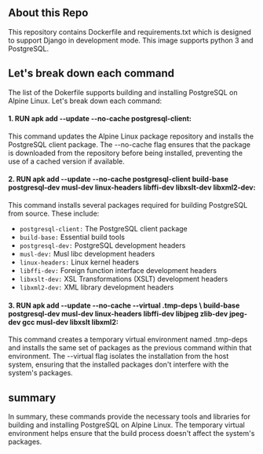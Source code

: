 ## About this Repo
This repository contains Dockerfile and requirements.txt which is designed to support Django in development mode. This image supports python 3 and PostgreSQL.


## Let's break down each command
The list of the Dokerfile supports building and installing PostgreSQL on Alpine Linux. Let's break down each command:

#### 1. RUN apk add --update --no-cache postgresql-client:

This command updates the Alpine Linux package repository and installs the PostgreSQL client package. The --no-cache flag ensures that the package is downloaded from the repository before being installed, preventing the use of a cached version if available.

#### 2. RUN apk add --update --no-cache postgresql-client build-base postgresql-dev musl-dev linux-headers libffi-dev libxslt-dev libxml2-dev:

This command installs several packages required for building PostgreSQL from source. These include:
- `postgresql-client:` The PostgreSQL client package
- `build-base:` Essential build tools
- `postgresql-dev:` PostgreSQL development headers
- `musl-dev:` Musl libc development headers
- `linux-headers:` Linux kernel headers
- `libffi-dev:` Foreign function interface development headers
- `libxslt-dev:` XSL Transformations (XSLT) development headers
- `libxml2-dev:` XML library development headers

#### 3. RUN apk add --update --no-cache --virtual .tmp-deps \ build-base postgresql-dev musl-dev linux-headers libffi-dev libjpeg zlib-dev jpeg-dev gcc musl-dev libxslt libxml2:

This command creates a temporary virtual environment named .tmp-deps and installs the same set of packages as the previous command within that environment. The --virtual flag isolates the installation from the host system, ensuring that the installed packages don't interfere with the system's packages.

## summary
In summary, these commands provide the necessary tools and libraries for building and installing PostgreSQL on Alpine Linux. The temporary virtual environment helps ensure that the build process doesn't affect the system's packages.

